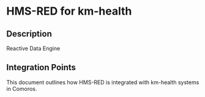 # HMS-RED for km-health

## Description

Reactive Data Engine

## Integration Points

This document outlines how HMS-RED is integrated with km-health systems in Comoros.
